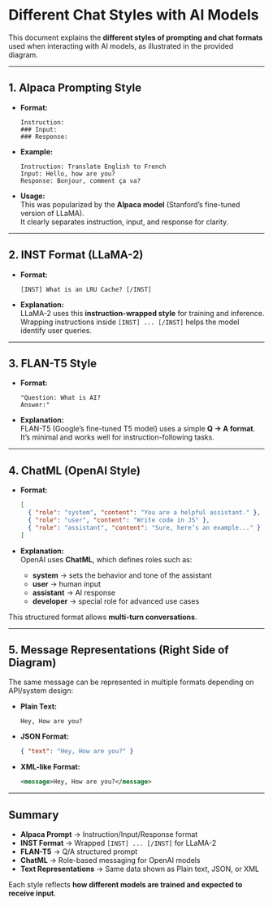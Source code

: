 
# Different Chat Styles with AI Models

This document explains the **different styles of prompting and chat formats** used when interacting with AI models, 
as illustrated in the provided diagram.

---

## 1. Alpaca Prompting Style
- **Format:**
  ```
  Instruction:
  ### Input:
  ### Response:
  ```

- **Example:**
  ```
  Instruction: Translate English to French
  Input: Hello, how are you?
  Response: Bonjour, comment ça va?
  ```

- **Usage:**  
  This was popularized by the **Alpaca model** (Stanford’s fine-tuned version of LLaMA).  
  It clearly separates instruction, input, and response for clarity.

---

## 2. INST Format (LLaMA-2)
- **Format:**
  ```
  [INST] What is an LRU Cache? [/INST]
  ```

- **Explanation:**  
  LLaMA-2 uses this **instruction-wrapped style** for training and inference.  
  Wrapping instructions inside `[INST] ... [/INST]` helps the model identify user queries.

---

## 3. FLAN-T5 Style
- **Format:**
  ```
  "Question: What is AI? 
  Answer:"
  ```

- **Explanation:**  
  FLAN-T5 (Google’s fine-tuned T5 model) uses a simple **Q → A format**.  
  It’s minimal and works well for instruction-following tasks.

---

## 4. ChatML (OpenAI Style)
- **Format:**
  ```json
  [
    { "role": "system", "content": "You are a helpful assistant." },
    { "role": "user", "content": "Write code in JS" },
    { "role": "assistant", "content": "Sure, here’s an example..." }
  ]
  ```

- **Explanation:**  
  OpenAI uses **ChatML**, which defines roles such as:
  - **system** → sets the behavior and tone of the assistant
  - **user** → human input
  - **assistant** → AI response
  - **developer** → special role for advanced use cases

This structured format allows **multi-turn conversations**.

---

## 5. Message Representations (Right Side of Diagram)
The same message can be represented in multiple formats depending on API/system design:

- **Plain Text:**  
  ```
  Hey, How are you?
  ```

- **JSON Format:**  
  ```json
  { "text": "Hey, How are you?" }
  ```

- **XML-like Format:**  
  ```xml
  <message>Hey, How are you?</message>
  ```

---

## Summary
- **Alpaca Prompt** → Instruction/Input/Response format  
- **INST Format** → Wrapped `[INST] ... [/INST]` for LLaMA-2  
- **FLAN-T5** → Q/A structured prompt  
- **ChatML** → Role-based messaging for OpenAI models  
- **Text Representations** → Same data shown as Plain text, JSON, or XML  

Each style reflects **how different models are trained and expected to receive input**.
